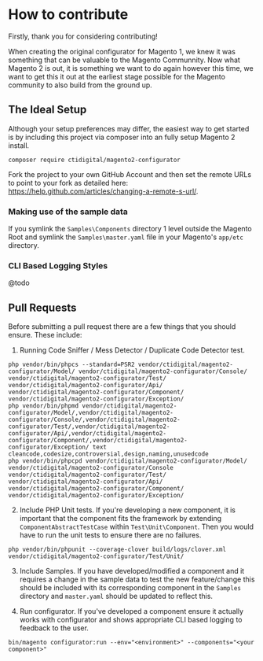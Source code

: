 # How to contribute

Firstly, thank you for considering contributing!

When creating the original configurator for Magento 1, we knew it was something that can be valuable to the Magento Communnity.
Now what Magento 2 is out, it is something we want to do again however this time, we want to get this it out at the earliest stage possible for the Magento community to also build from the ground up.

## The Ideal Setup

Although your setup preferences may differ, the easiest way to get started is by including this project via composer into an fully setup Magento 2 install.

```
composer require ctidigital/magento2-configurator
```

Fork the project to your own GitHub Account and then set the remote URLs to point to your fork as detailed here: https://help.github.com/articles/changing-a-remote-s-url/.

### Making use of the sample data

If you symlink the `Samples\Components` directory 1 level outside the Magento Root and symlink the `Samples\master.yaml` file in your Magento's `app/etc` directory.


### CLI Based Logging Styles
@todo

## Pull Requests

Before submitting a pull request there are a few things that you should ensure. These include:

1) Running Code Sniffer / Mess Detector / Duplicate Code Detector test. 
```
php vendor/bin/phpcs --standard=PSR2 vendor/ctidigital/magento2-configurator/Model/ vendor/ctidigital/magento2-configurator/Console/ vendor/ctidigital/magento2-configurator/Test/ vendor/ctidigital/magento2-configurator/Api/ vendor/ctidigital/magento2-configurator/Component/ vendor/ctidigital/magento2-configurator/Exception/
php vendor/bin/phpmd vendor/ctidigital/magento2-configurator/Model/,vendor/ctidigital/magento2-configurator/Console/,vendor/ctidigital/magento2-configurator/Test/,vendor/ctidigital/magento2-configurator/Api/,vendor/ctidigital/magento2-configurator/Component/,vendor/ctidigital/magento2-configurator/Exception/ text cleancode,codesize,controversial,design,naming,unusedcode
php vendor/bin/phpcpd vendor/ctidigital/magento2-configurator/Model/ vendor/ctidigital/magento2-configurator/Console vendor/ctidigital/magento2-configurator/Test/ vendor/ctidigital/magento2-configurator/Api/ vendor/ctidigital/magento2-configurator/Component/ vendor/ctidigital/magento2-configurator/Exception/
```
2) Include PHP Unit tests. If you're developing a new component, it is important that the component fits the framework by extending `ComponentAbstractTestCase` within `Test\Unit\Component`.
Then you would have to run the unit tests to ensure there are no failures.
```
php vendor/bin/phpunit --coverage-clover build/logs/clover.xml vendor/ctidigital/magento2-configurator/Test/Unit/
```

3) Include Samples. If you have developed/modified a component and it requires a change in the sample data to test the new feature/change this should be included with its corresponding component in the `Samples` directory and `master.yaml` should be updated to reflect this.

4) Run configurator. If you've developed a component ensure it actually works with configurator and shows appropriate CLI based logging to feedback to the user.
```
bin/magento configurator:run --env="<environment>" --components="<your component>"
```